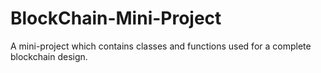 # BlockChain-Mini-Project

A mini-project which contains classes and functions used for a complete blockchain design.
